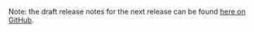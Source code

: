 Note: the draft release notes for the next release can be found
[here on GitHub](https://github.com/elves/elvish/blob/master/NEXT-RELEASE.md).
